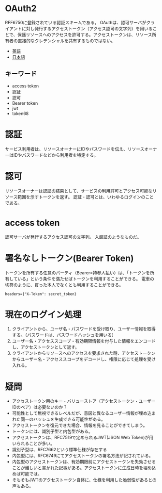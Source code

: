 # OAuth2
RFF6750に登録されている認証スキームである。
OAuthは、認可サーバがクライアントに対し発行するアクセストークン（アクセス認可の文字列）を用いることで、保護リソースへのアクセスを許可する。アクセストークンは、リソース所有者の直接的なクレデンシャルを共有するものではない。

- [英語](https://tools.ietf.org/html/rfc6750)
- [日本語](http://openid-foundation-japan.github.io/rfc6750.ja.html)

## キーワード
- access token
- 認証
- 認可
- Bearer token
- jwt
- token68

# 認証
サービス利用者は、リソースオーナーにIDやパスワードを伝え、リソースオーナーはIDやパスワードなどから利用者を特定する。

# 認可
リソースオーナーは認証の結果として、サービスの利用許可とアクセス可能なリソース範囲を示すトークンを返す。
認証・認可とは、いわゆるログインのことである。

# access token
認可サーバが発行するアクセス認可の文字列。
入館証のようなものだ。

# 署名なしトークン(Bearer Token)
トークンを所有する任意のパーティ（Bearer=持参人払い）は、「トークンを所有している」という条件を満たせばトークンを利用することができる。
電車の切符のように、買った本人でなくとも利用することができる。

```
headers={"X-Token": secret_token}
```

# 現在のログイン処理
1. クライアントから、ユーザ名・パスワードを受け取り、ユーザー情報を取得する。（パスワードは、パスワードハッシュを用いる）
2. ユーザー名・アクセススコープ・有効期限情報を付与した情報をエンコードし、アクセストークンとして返す。
3. クライアントからリソースへのアクセスを要求された時、アクセストークンからユーザー名・アクセススコープをデコードし、権限に応じて処理を受け入れる。

# 疑問
- アクセストークン用のキー・バリューストア（アクセストークン・ユーザーIDのペア）は必要ないのか？
- 可能性として無視できるレベルだが、意図と異なるユーザー情報が埋め込まれた同一のハッシュを生成できる可能性がある。
- アクセストークンを復元できた場合、情報を見ることができてしまう。
- トークンには、識別子型と内包型がある。
- アクセストークンは、RFC7519で定められるJWT(JSON Web Token)が用いられることが多い。
- 識別子型は、RFC7662という標準仕様が存在する
- 内包型には、RFC6749にてアクセストークンの署名方法が記されている。
- 内包型のアクセストークンは、有効期限前にアクセストークンを失効させることが難しいと書かれた記事がある。アクセストークンに生成日時を埋め込めば可能では。
- そもそもJWTのアクセストークン自体に、仕様を利用した脆弱性があるとの声もある。

